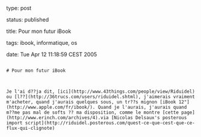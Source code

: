 type: post
status: published
title: Pour mon futur iBook
tags: ibook, informatique, os
date: Tue Apr 12 11:18:59 CEST 2005
~~~~~~
# Pour mon futur iBook

Je l'ai d??ja dit, [ici](http://www.43things.com/people/view/Riduidel) ou [l??](http://36trucs.com/users/riduidel.shtml), j'aimerais vraiment m'acheter, quand j'aurais quelques sous, un tr??s mignon [iBook 12"](http://www.apple.com/fr/ibook/). Quand je l'aurais, j'aurais quand m??me pas mal de softs ?? ma disposition, comme le montre [cette page](http://www.erinch.com/archives/4).via [Nicolas Delsaux's posterous import script](http://riduidel.posterous.com/quest-ce-que-cest-que-ce-flux-qui-clignote)